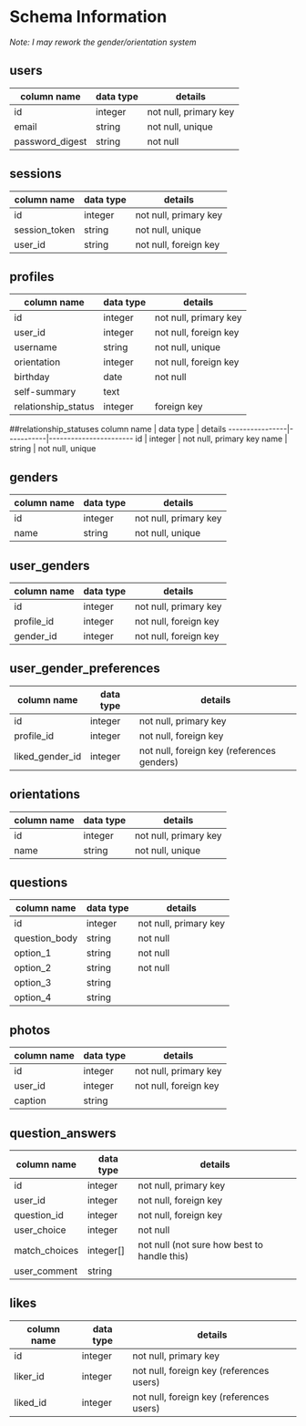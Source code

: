# Schema Information

*Note: I may rework the gender/orientation system*

## users
column name         | data type | details
--------------------|-----------|-----------------------
id                  | integer   | not null, primary key
email               | string    | not null, unique
password_digest     | string    | not null

## sessions
column name         | data type | details
--------------------|-----------|-----------------------
id                  | integer   | not null, primary key
session_token       | string    | not null, unique
user_id             | string    | not null, foreign key

## profiles
column name         | data type | details
--------------------|-----------|-----------------------
id                  | integer   | not null, primary key
user_id             | integer   | not null, foreign key
username            | string    | not null, unique
orientation         | integer   | not null, foreign key
birthday            | date      | not null
self-summary        | text      |
relationship_status | integer   | foreign key

##relationship_statuses
column name     | data type | details
----------------|-----------|-----------------------
id              | integer   | not null, primary key
name            | string    | not null, unique

## genders
column name     | data type | details
----------------|-----------|-----------------------
id              | integer   | not null, primary key
name            | string    | not null, unique

## user_genders
column name     | data type | details
----------------|-----------|-----------------------
id              | integer   | not null, primary key
profile_id      | integer   | not null, foreign key
gender_id       | integer   | not null, foreign key

## user_gender_preferences
column name     | data type | details
----------------|-----------|-----------------------
id              | integer   | not null, primary key
profile_id      | integer   | not null, foreign key
liked_gender_id | integer   | not null, foreign key (references genders)

## orientations
column name     | data type | details
----------------|-----------|-----------------------
id              | integer   | not null, primary key
name            | string    | not null, unique

## questions
column name     | data type | details
----------------|-----------|-----------------------
id              | integer   | not null, primary key
question_body   | string    | not null
option_1        | string    | not null
option_2        | string    | not null
option_3        | string    |
option_4        | string    |

## photos
column name     | data type | details
----------------|-----------|-----------------------
id              | integer   | not null, primary key
user_id         | integer   | not null, foreign key
caption         | string    |

## question_answers
column name     | data type | details
----------------|-----------|-----------------------
id              | integer   | not null, primary key
user_id         | integer   | not null, foreign key
question_id     | integer   | not null, foreign key
user_choice     | integer   | not null
match_choices   | integer[] | not null  (not sure how best to handle this)
user_comment    | string    |

## likes
column name | data type | details
------------|-----------|-----------------------
id          | integer   | not null, primary key
liker_id    | integer   | not null, foreign key (references users)
liked_id    | integer   | not null, foreign key (references users)
